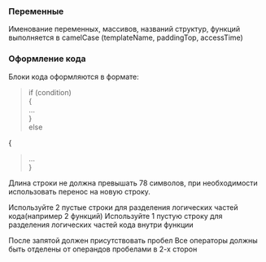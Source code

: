 ### Переменные
Именование переменных, массивов, названий структур, функций выполняется в camelCase (templateName, paddingTop, accessTime)
### Оформление кода
Блоки кода оформляются в формате:
>if (condition)  
>{  
  >   ...  
>}  
>  else
>  
{  
  >   ...  
>}  

Длина строки не должна превышать 78 символов, при необходимости использовать перенос на новую строку.

Используйте 2 пустые строки для разделения логических частей кода(например 2 функций)
Используйте 1 пустую строку для разделения логических частей кода внутри функции

После запятой должен присутствовать пробел
Все операторы должны быть отделены от операндов пробелами в 2-х сторон
